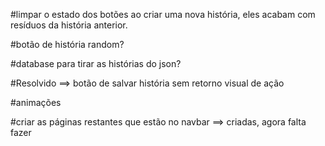 #limpar o estado dos botões ao criar uma nova história, eles acabam com resíduos da história anterior.

#botão de história random?

#database para tirar as histórias do json?

#Resolvido ==> botão de salvar história sem retorno visual de ação

#animações

#criar as páginas restantes que estão no navbar ==> criadas, agora falta fazer